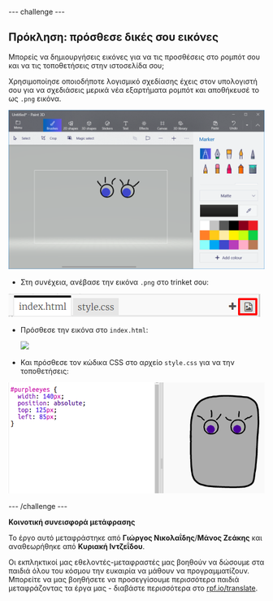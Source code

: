 --- challenge ---

## Πρόκληση: πρόσθεσε δικές σου εικόνες

Μπορείς να δημιουργήσεις εικόνες για να τις προσθέσεις στο ρομπότ σου και να τις τοποθετήσεις στην ιστοσελίδα σου;

Χρησιμοποίησε οποιοδήποτε λογισμικό σχεδίασης έχεις στον υπολογιστή σου για να σχεδιάσεις μερικά νέα εξαρτήματα ρομπότ και αποθήκευσέ το ως `.png` εικόνα.

![screenshot](images/robot-eyes-edit.png)

+ Στη συνέχεια, ανέβασε την εικόνα `.png` στο trinket σου:

![screenshot](images/robot-image-add.png)

+ Πρόσθεσε την εικόνα στο `index.html`: 

    <img id="purpleeyes" src="purpleeyes.png">
    

+ Και πρόσθεσε τον κώδικα CSS στο αρχείο `style.css` για να την τοποθετήσεις:

![screenshot](images/robot-use-purple-eyes.png)

--- /challenge ---


**Κοινοτική συνεισφορά μετάφρασης**

Το έργο αυτό μεταφράστηκε από **Γιώργος Νικολαΐδης**/**Μάνος Ζεάκης** και αναθεωρήθηκε από **Κυριακή Ιντζεΐδου**.

Οι εκπληκτικοί μας εθελοντές-μεταφραστές μας βοηθούν να δώσουμε στα παιδιά όλου του κόσμου την ευκαιρία να μάθουν να προγραμματίζουν. Μπορείτε να μας βοηθήσετε να προσεγγίσουμε περισσότερα παιδιά μεταφράζοντας τα έργα μας - διαβάστε περισσότερα στο [rpf.io/translate](https://rpf.io/translate).